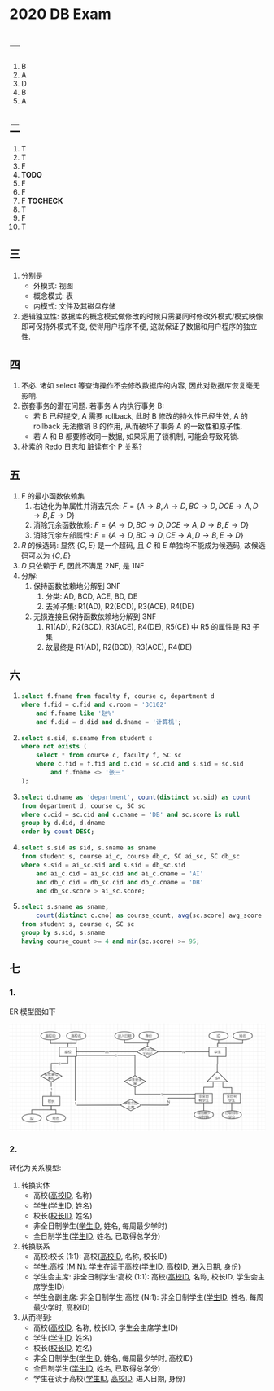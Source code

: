 # 2020 DB Exam

## 一

1. B
2. A
3. D
4. B
5. A

## 二

1. T
2. T
3. F
4. **TODO**
5. F
6. F
7. F **TOCHECK**
8. T
9. F
10. T

## 三

1. 分别是
   - 外模式: 视图
   - 概念模式: 表
   - 内模式: 文件及其磁盘存储
2. 逻辑独立性: 数据库的概念模式做修改的时候只需要同时修改外模式/模式映像即可保持外模式不变, 使得用户程序不便, 这就保证了数据和用户程序的独立性.

## 四

1. 不必. 诸如 select 等查询操作不会修改数据库的内容, 因此对数据库恢复毫无影响.
2. 嵌套事务的潜在问题. 若事务 A 内执行事务 B:
   - 若 B 已经提交, A 需要 rollback, 此时 B 修改的持久性已经生效, A 的 rollback 无法撤销 B 的作用, 从而破坏了事务 A 的一致性和原子性.
   - 若 A 和 B 都要修改同一数据, 如果采用了锁机制, 可能会导致死锁.
3. 朴素的 Redo 日志和 脏读有个 P 关系?

## 五

1. F 的最小函数依赖集
    1. 右边化为单属性并消去冗余:
        $F=\{A\rightarrow B, A \rightarrow D, BC \rightarrow D, DCE \rightarrow A, D \rightarrow B, E \rightarrow D\}$
    2. 消除冗余函数依赖:
        $F=\{A \rightarrow D, BC \rightarrow D, DCE \rightarrow A, D \rightarrow B, E \rightarrow D\}$
    3. 消除冗余左部属性:
        $F=\{A \rightarrow D, BC \rightarrow D, CE \rightarrow A, D \rightarrow B, E \rightarrow D\}$
2. $R$ 的候选码: 显然 $\{C, E\}$ 是一个超码, 且 $C$ 和 $E$ 单独均不能成为候选码, 故候选码可以为 $\{C, E\}$
3. $D$ 只依赖于 $E$, 因此不满足 2NF, 是 1NF
4. 分解:
    1. 保持函数依赖地分解到 3NF
        1. 分类: AD, BCD, ACE, BD, DE
        2. 去掉子集: R1(AD), R2(BCD), R3(ACE), R4(DE)
    2. 无损连接且保持函数依赖地分解到 3NF
       1. R1(AD), R2(BCD), R3(ACE), R4(DE), R5(CE) 中 R5 的属性是 R3 子集
       2. 故最终是 R1(AD), R2(BCD), R3(ACE), R4(DE)

## 六

1.  ```sql
    select f.fname from faculty f, course c, department d
    where f.fid = c.fid and c.room = '3C102' 
        and f.fname like '赵%' 
        and f.did = d.did and d.dname = '计算机';
    ```
2.  ```sql
    select s.sid, s.sname from student s
    where not exists (
        select * from course c, faculty f, SC sc
        where c.fid = f.fid and c.cid = sc.cid and s.sid = sc.sid
            and f.fname <> '张三'
    );
    ```
3.  ```sql
    select d.dname as 'department', count(distinct sc.sid) as count 
    from department d, course c, SC sc
    where c.cid = sc.cid and c.cname = 'DB' and sc.score is null
    group by d.did, d.dname
    order by count DESC;
    ```
4.  ```sql
    select s.sid as sid, s.sname as sname
    from student s, course ai_c, course db_c, SC ai_sc, SC db_sc
    where s.sid = ai_sc.sid and s.sid = db_sc.sid
        and ai_c.cid = ai_sc.cid and ai_c.cname = 'AI'
        and db_c.cid = db_sc.cid and db_c.cname = 'DB'
        and db_sc.score > ai_sc.score;
    ```
5.  ```sql
    select s.sname as sname, 
        count(distinct c.cno) as course_count, avg(sc.score) avg_score
    from student s, course c, SC sc
    group by s.sid, s.sname
    having course_count >= 4 and min(sc.score) >= 95;
    ```

## 七

### 1.
 ER 模型图如下

![](image/2020.7.1.png)

### 2.

转化为关系模型:

1. 转换实体
   - 高校(<u>高校ID</u>, 名称)
   - 学生(<u>学生ID</u>, 姓名)
   - 校长(<u>校长ID</u>, 姓名)
   - 非全日制学生(<u>学生ID</u>, 姓名, 每周最少学时)
   - 全日制学生(<u>学生ID</u>, 姓名, 已取得总学分)
2. 转换联系
   - 高校:校长 (1:1): 高校(<u>高校ID</u>, 名称, 校长ID)
   - 学生:高校 (M:N): 学生在读于高校(<u>学生ID</u>, <u>高校ID</u>, 进入日期, 身份)
   - 学生会主席: 非全日制学生:高校 (1:1): 高校(<u>高校ID</u>, 名称, 校长ID, 学生会主席学生ID)
   - 学生会副主席: 非全日制学生:高校 (N:1): 非全日制学生(<u>学生ID</u>, 姓名, 每周最少学时, 高校ID)
3. 从而得到:
   - 高校(<u>高校ID</u>, 名称, 校长ID, 学生会主席学生ID)
   - 学生(<u>学生ID</u>, 姓名)
   - 校长(<u>校长ID</u>, 姓名)
   - 非全日制学生(<u>学生ID</u>, 姓名, 每周最少学时, 高校ID)
   - 全日制学生(<u>学生ID</u>, 姓名, 已取得总学分)
   - 学生在读于高校(<u>学生ID</u>, <u>高校ID</u>, 进入日期, 身份)
   

    
